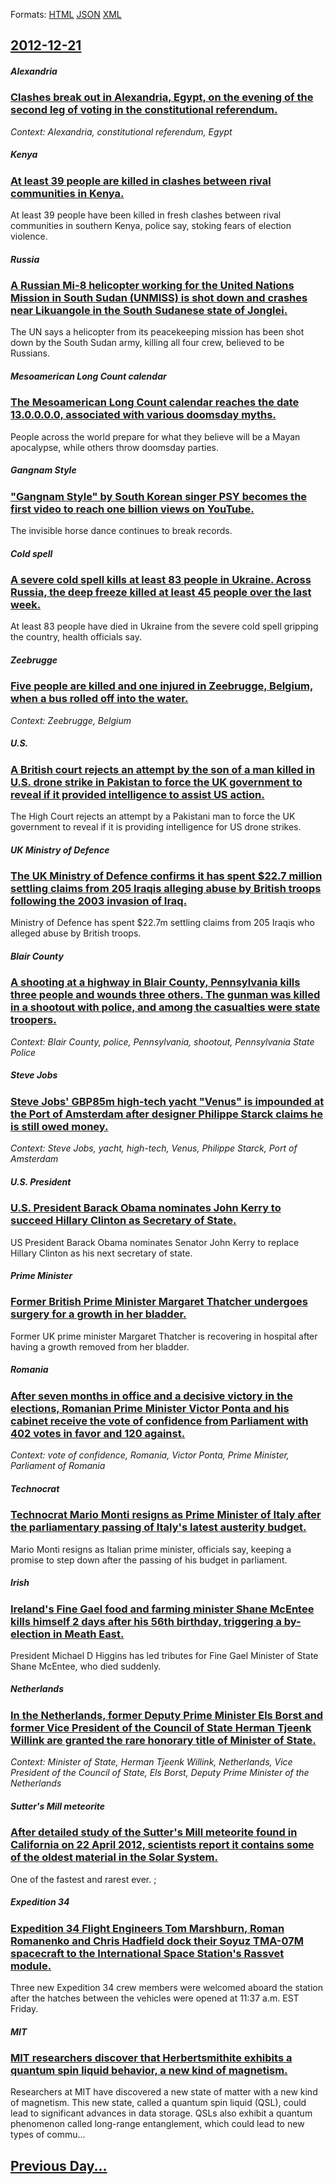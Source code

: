 
Formats: [HTML](2012/12/21/index.html)  [JSON](2012/12/21/index.json)  [XML](2012/12/21/index.xml)  

## [2012-12-21](/news/2012/12/21/index.md)

##### Alexandria
### [Clashes break out in Alexandria, Egypt, on the evening of the second leg of voting in the constitutional referendum. ](/news/2012/12/21/clashes-break-out-in-alexandria-egypt-on-the-evening-of-the-second-leg-of-voting-in-the-constitutional-referendum.md)
_Context: Alexandria, constitutional referendum, Egypt_

##### Kenya
### [At least 39 people are killed in clashes between rival communities in Kenya. ](/news/2012/12/21/at-least-39-people-are-killed-in-clashes-between-rival-communities-in-kenya.md)
At least 39 people have been killed in fresh clashes between rival communities in southern Kenya, police say, stoking fears of election violence.

##### Russia
### [A Russian Mi-8 helicopter working for the United Nations Mission in South Sudan (UNMISS) is shot down and crashes near Likuangole in the South Sudanese state of Jonglei. ](/news/2012/12/21/a-russian-mi-8-helicopter-working-for-the-united-nations-mission-in-south-sudan-unmiss-is-shot-down-and-crashes-near-likuangole-in-the-sou.md)
The UN says a helicopter from its peacekeeping mission has been shot down by the South Sudan army, killing all four crew, believed to be Russians.

##### Mesoamerican Long Count calendar
### [The Mesoamerican Long Count calendar reaches the date 13.0.0.0.0, associated with various doomsday myths. ](/news/2012/12/21/the-mesoamerican-long-count-calendar-reaches-the-date-13-0-0-0-0-associated-with-various-doomsday-myths.md)
People across the world prepare for what they believe will be a Mayan apocalypse, while others throw doomsday parties.

##### Gangnam Style
### ["Gangnam Style" by South Korean singer PSY becomes the first video to reach one billion views on YouTube. ](/news/2012/12/21/gangnam-style-by-south-korean-singer-psy-becomes-the-first-video-to-reach-one-billion-views-on-youtube.md)
The invisible horse dance continues to break records.

##### Cold spell
### [A severe cold spell kills at least 83 people in Ukraine. Across Russia, the deep freeze killed at least 45 people over the last week. ](/news/2012/12/21/a-severe-cold-spell-kills-at-least-83-people-in-ukraine-across-russia-the-deep-freeze-killed-at-least-45-people-over-the-last-week.md)
At least 83 people have died in Ukraine from the severe cold spell gripping the country, health officials say.

##### Zeebrugge
### [Five people are killed and one injured in Zeebrugge, Belgium, when a bus rolled off into the water. ](/news/2012/12/21/five-people-are-killed-and-one-injured-in-zeebrugge-belgium-when-a-bus-rolled-off-into-the-water.md)
_Context: Zeebrugge, Belgium_

##### U.S.
### [A British court rejects an attempt by the son of a man killed in U.S. drone strike in Pakistan to force the UK government to reveal if it provided intelligence to assist US action. ](/news/2012/12/21/a-british-court-rejects-an-attempt-by-the-son-of-a-man-killed-in-u-s-drone-strike-in-pakistan-to-force-the-uk-government-to-reveal-if-it-pr.md)
The High Court rejects an attempt by a Pakistani man to force the UK government to reveal if it is providing intelligence for US drone strikes.

##### UK Ministry of Defence
### [The UK Ministry of Defence confirms it has spent $22.7 million settling claims from 205 Iraqis alleging abuse by British troops following the 2003 invasion of Iraq. ](/news/2012/12/21/the-uk-ministry-of-defence-confirms-it-has-spent-22-7-million-settling-claims-from-205-iraqis-alleging-abuse-by-british-troops-following-th.md)
Ministry of Defence has spent $22.7m settling claims from 205 Iraqis who alleged abuse by British troops.

##### Blair County
### [A shooting at a highway in Blair County, Pennsylvania kills three people and wounds three others. The gunman was killed in a shootout with police, and among the casualties were state troopers. ](/news/2012/12/21/a-shooting-at-a-highway-in-blair-county-pennsylvania-kills-three-people-and-wounds-three-others-the-gunman-was-killed-in-a-shootout-with-p.md)
_Context: Blair County, police, Pennsylvania, shootout, Pennsylvania State Police_

##### Steve Jobs
### [Steve Jobs' GBP85m high-tech yacht "Venus" is impounded at the Port of Amsterdam after designer Philippe Starck claims he is still owed money. ](/news/2012/12/21/steve-jobs-agbp85m-high-tech-yacht-venus-is-impounded-at-the-port-of-amsterdam-after-designer-philippe-starck-claims-he-is-still-owed-mon.md)
_Context: Steve Jobs, yacht, high-tech, Venus, Philippe Starck, Port of Amsterdam_

##### U.S. President
### [U.S. President Barack Obama nominates John Kerry to succeed Hillary Clinton as Secretary of State. ](/news/2012/12/21/u-s-president-barack-obama-nominates-john-kerry-to-succeed-hillary-clinton-as-secretary-of-state.md)
US President Barack Obama nominates Senator John Kerry to replace Hillary Clinton as his next secretary of state.

##### Prime Minister
### [Former British Prime Minister Margaret Thatcher undergoes surgery for a growth in her bladder. ](/news/2012/12/21/former-british-prime-minister-margaret-thatcher-undergoes-surgery-for-a-growth-in-her-bladder.md)
Former UK prime minister Margaret Thatcher is recovering in hospital after having a growth removed from her bladder.

##### Romania
### [After seven months in office and a decisive victory in the elections, Romanian Prime Minister Victor Ponta and his cabinet receive the vote of confidence from Parliament with 402 votes in favor and 120 against. ](/news/2012/12/21/after-seven-months-in-office-and-a-decisive-victory-in-the-elections-romanian-prime-minister-victor-ponta-and-his-cabinet-receive-the-vote.md)
_Context: vote of confidence, Romania, Victor Ponta, Prime Minister, Parliament of Romania_

##### Technocrat
### [Technocrat Mario Monti resigns as Prime Minister of Italy after the parliamentary passing of Italy's latest austerity budget. ](/news/2012/12/21/technocrat-mario-monti-resigns-as-prime-minister-of-italy-after-the-parliamentary-passing-of-italy-s-latest-austerity-budget.md)
Mario Monti resigns as Italian prime minister, officials say, keeping a promise to step down after the passing of his budget in parliament.

##### Irish
### [Ireland's Fine Gael food and farming minister Shane McEntee kills himself 2 days after his 56th birthday, triggering a by-election in Meath East. ](/news/2012/12/21/ireland-s-fine-gael-food-and-farming-minister-shane-mcentee-kills-himself-2-days-after-his-56th-birthday-triggering-a-by-election-in-meath.md)
President Michael D Higgins has led tributes for Fine Gael Minister of State Shane McEntee, who died suddenly.

##### Netherlands
### [In the Netherlands, former Deputy Prime Minister Els Borst and former Vice President of the Council of State Herman Tjeenk Willink are granted the rare honorary title of Minister of State. ](/news/2012/12/21/in-the-netherlands-former-deputy-prime-minister-els-borst-and-former-vice-president-of-the-council-of-state-herman-tjeenk-willink-are-grant.md)
_Context: Minister of State, Herman Tjeenk Willink, Netherlands, Vice President of the Council of State, Els Borst, Deputy Prime Minister of the Netherlands_

##### Sutter's Mill meteorite
### [After detailed study of the Sutter's Mill meteorite found in California on 22 April 2012, scientists report it contains some of the oldest material in the Solar System. ](/news/2012/12/21/after-detailed-study-of-the-sutter-s-mill-meteorite-found-in-california-on-22-april-2012-scientists-report-it-contains-some-of-the-oldest-m.md)
One of the fastest and rarest ever. ;

##### Expedition 34
### [Expedition 34 Flight Engineers Tom Marshburn, Roman Romanenko and Chris Hadfield dock their Soyuz TMA-07M spacecraft to the International Space Station's Rassvet module. ](/news/2012/12/21/expedition-34-flight-engineers-tom-marshburn-roman-romanenko-and-chris-hadfield-dock-their-soyuz-tma-07m-spacecraft-to-the-international-sp.md)
Three new Expedition 34 crew members were welcomed aboard the station after the hatches between the vehicles were opened at 11:37 a.m. EST Friday.

##### MIT
### [MIT researchers discover that Herbertsmithite exhibits a quantum spin liquid behavior, a new kind of magnetism. ](/news/2012/12/21/mit-researchers-discover-that-herbertsmithite-exhibits-a-quantum-spin-liquid-behavior-a-new-kind-of-magnetism.md)
Researchers at MIT have discovered a new state of matter with a new kind of magnetism. This new state, called a quantum spin liquid (QSL), could lead to significant advances in data storage. QSLs also exhibit a quantum phenomenon called long-range entanglement, which could lead to new types of commu...

## [Previous Day...](/news/2012/12/20/index.md)


